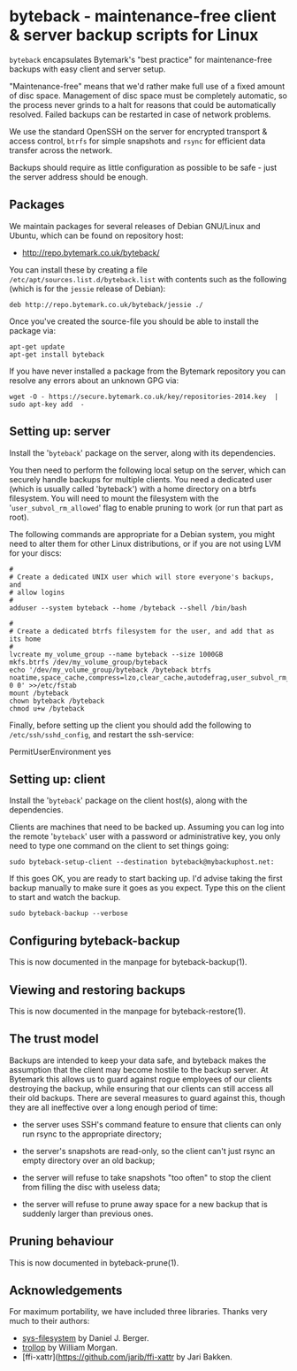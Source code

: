byteback - maintenance-free client & server backup scripts for Linux
====================================================================

`byteback` encapsulates Bytemark's "best practice" for maintenance-free backups
with easy client and server setup.

"Maintenance-free" means that we'd rather make full use of a fixed amount of disc space.  Management of disc space must be completely automatic, so the process never grinds to a halt for reasons that could be automatically resolved.  Failed backups can be restarted in case of network problems.

We use the standard OpenSSH on the server for encrypted transport & access control, `btrfs` for simple snapshots and `rsync` for efficient data transfer across the network.

Backups should require as little configuration as possible to be safe - just the server address should be enough.


Packages
--------

We maintain packages for several releases of Debian GNU/Linux and Ubuntu, which can be found on repository host:

*  http://repo.bytemark.co.uk/byteback/

You can install these by creating a file `/etc/apt/sources.list.d/byteback.list` with contents such as the following (which is for the `jessie` release of Debian):

    deb http://repo.bytemark.co.uk/byteback/jessie ./

Once you've created the source-file you should be able to install the package via:

    apt-get update
    apt-get install byteback

If you have never installed a package from the Bytemark repository you can resolve any errors about an unknown GPG via:

    wget -O - https://secure.bytemark.co.uk/key/repositories-2014.key  | sudo apt-key add  -


Setting up: server
------------------
Install the '`byteback`' package on the server, along with its dependencies.

You then need to perform the following local setup on the server, which can securely handle backups for multiple clients.  You need a dedicated user (which is usually called 'byteback') with a home directory on a btrfs filesystem.  You will need to mount the filesystem with the '`user_subvol_rm_allowed`' flag to enable pruning to work (or run that part as root).

The following commands are appropriate for a Debian system, you might need to alter them for other Linux distributions, or if you are not using LVM for your discs:

    #
	# Create a dedicated UNIX user which will store everyone's backups, and
	# allow logins
	#
	adduser --system byteback --home /byteback --shell /bin/bash

    #
	# Create a dedicated btrfs filesystem for the user, and add that as its home
	#
	lvcreate my_volume_group --name byteback --size 1000GB
	mkfs.btrfs /dev/my_volume_group/byteback
	echo '/dev/my_volume_group/byteback /byteback btrfs noatime,space_cache,compress=lzo,clear_cache,autodefrag,user_subvol_rm_allowed 0 0' >>/etc/fstab
	mount /byteback
	chown byteback /byteback
	chmod u+w /byteback

Finally, before setting up the client you should add the following to `/etc/ssh/sshd_config`, and restart the ssh-service:

  PermitUserEnvironment yes


Setting up: client
------------------

Install the '`byteback`' package on the client host(s), along with the dependencies.

Clients are machines that need to be backed up.  Assuming you can log into the remote '`byteback`' user with a password or administrative key, you only need to type one command on the client to set things going:

	sudo byteback-setup-client --destination byteback@mybackuphost.net:

If this goes OK, you are ready to start backing up.  I'd advise taking the first backup manually to make sure it goes as you expect.  Type this on the client to start and watch the backup.

	sudo byteback-backup --verbose


Configuring byteback-backup
---------------------------

This is now documented in the manpage for byteback-backup(1).


Viewing and restoring backups
-----------------------------

This is now documented in the manpage for byteback-restore(1).


The trust model
---------------
Backups are intended to keep your data safe, and byteback makes the assumption that the client may become hostile to the backup server.  At Bytemark this allows us to guard against rogue employees of our clients destroying the backup, while ensuring that our clients can still access all their old backups.  There are several measures to guard against this, though they are all ineffective over a long enough period of time:

* the server uses SSH's command feature to ensure that clients can only run rsync to the appropriate directory;

* the server's snapshots are read-only, so the client can't just rsync an empty directory over an old backup;

* the server will refuse to take snapshots "too often" to stop the client from filling the disc with useless data;

* the server will refuse to prune away space for a new backup that is suddenly larger than previous ones.


Pruning behaviour
-----------------

This is now documented in byteback-prune(1).


Acknowledgements
----------------
For maximum portability, we have included three libraries.  Thanks very much to
their authors:

* [sys-filesystem](https://github.com/djberg96/sys-filesystem) by Daniel J. Berger.
* [trollop](https://github.com/wjessop/trollop) by William Morgan.
* [ffi-xattr](https://github.com/jarib/ffi-xattr by Jari Bakken.
